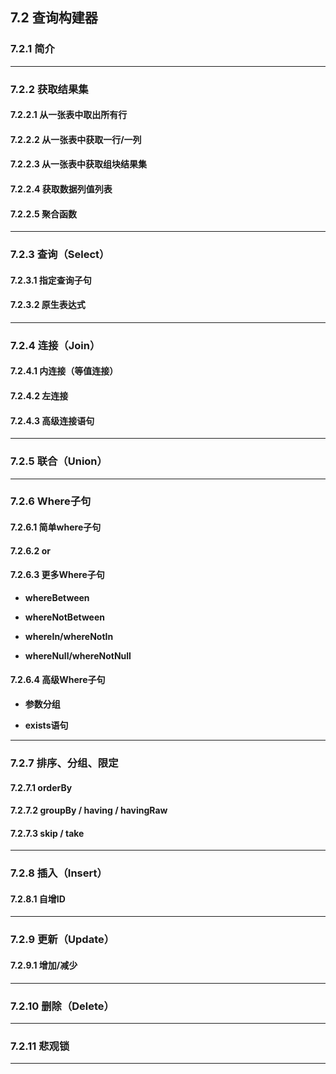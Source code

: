 ## 7.2 查询构建器

### 7.2.1 简介


----

### 7.2.2 获取结果集

#### 7.2.2.1 从一张表中取出所有行

#### 7.2.2.2 从一张表中获取一行/一列

#### 7.2.2.3 从一张表中获取组块结果集

#### 7.2.2.4 获取数据列值列表

#### 7.2.2.5 聚合函数


-----

### 7.2.3 查询（Select）

#### 7.2.3.1 指定查询子句

#### 7.2.3.2 原生表达式


-----

### 7.2.4 连接（Join）

#### 7.2.4.1 内连接（等值连接）

#### 7.2.4.2 左连接

#### 7.2.4.3 高级连接语句

----

### 7.2.5 联合（Union）

----

### 7.2.6 Where子句

#### 7.2.6.1 简单where子句

#### 7.2.6.2 or

#### 7.2.6.3 更多Where子句

* **whereBetween**

* **whereNotBetween**

* **whereIn/whereNotIn**

* **whereNull/whereNotNull**

#### 7.2.6.4 高级Where子句

* **参数分组**

* **exists语句**

------

### 7.2.7 排序、分组、限定

#### 7.2.7.1 orderBy

#### 7.2.7.2 groupBy / having / havingRaw

#### 7.2.7.3 skip / take

-----

### 7.2.8 插入（Insert）

#### 7.2.8.1 自增ID

----

### 7.2.9 更新（Update）

#### 7.2.9.1 增加/减少


-----


### 7.2.10 删除（Delete）

----

### 7.2.11 悲观锁

-----
